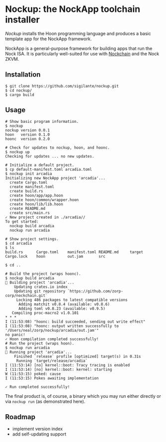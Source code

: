 # Nockup: the NockApp toolchain installer

*Nockup* installs the Hoon programming language and produces a basic template app for the NockApp framework.

NockApp is a general-purpose framework for building apps that run the Nock ISA.  It is particularly well-suited for use with [Nockchain](https://nockchain.org) and the Nock ZKVM.

## Installation

```
$ git clone https://github.com/sigilante/nockup.git
$ cd nockup/
$ cargo build
```

## Usage

```
# Show basic program information.
$ nockup
nockup version 0.0.1
hoon   version 0.1.0
hoonc  version 0.2.0

# Check for updates to nockup, hoon, and hoonc.
$ nockup up
Checking for updates ... no new updates.

# Initialize a default project.
$ cp default-manifest.toml arcadia.toml
$ nockup init arcadia 
Initializing new NockApp project 'arcadia'...
  create Cargo.toml
  create manifest.toml
  create build.rs
  create hoon/app/app.hoon
  create hoon/common/wrapper.hoon
  create hoon/lib/lib.hoon
  create README.md
  create src/main.rs
✓ New project created in ./arcadia//
To get started:
  nockup build arcadia
  nockup run arcadia

# Show project settings.
$ cd arcadia
$ ls
build.rs      Cargo.toml    manifest.toml README.md     target
Cargo.lock    hoon          out.jam       src

$ cd ..

# Build the project (wraps hoonc).
$ nockup build arcadia
🔨 Building project 'arcadia'...
    Updating crates.io index
    Updating git repository `https://github.com/zorp-corp/nockchain.git`
     Locking 486 packages to latest compatible versions
      Adding matchit v0.8.4 (available: v0.8.6)
      Adding toml v0.8.23 (available: v0.9.5)
   Compiling proc-macro2 v1.0.101
* * *
I (11:53:08) "hoonc: build succeeded, sending out write effect"
I (11:53:08) "hoonc: output written successfully to '/Users/neal/zorp/nockup/arcadia/out.jam'"
no panic!
✓ Hoon compilation completed successfully!
# Run the project (wraps hoon).
$ nockup run arcadia
🔨 Running project 'arcadia'...
    Finished `release` profile [optimized] target(s) in 0.31s
     Running `target/release/arcadia`
I (11:53:14) [no] kernel::boot: Tracy tracing is enabled
I (11:53:14) [no] kernel::boot: kernel: starting
W (11:53:15) poked: cause
I (11:53:15) Pokes awaiting implementation

✓ Run completed successfully!
```

The final product is, of course, a binary which you may run either directly or via `nockup run` (as demonstrated here).

## Roadmap

* implement version index
* add self-updating support
